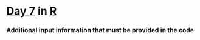 # [Day 7](https://adventofcode.com/2021/day/7) in [R](https://www.r-project.org/)

### Additional input information that must be provided in the code
